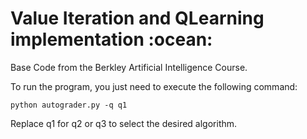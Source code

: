 <h1>Value Iteration and QLearning implementation :ocean:</h1>

<p>Base Code from the Berkley Artificial Intelligence Course.</p> 

<p>To run the program, you just need to execute the following command:</p>

```
python autograder.py -q q1
```

<p>Replace q1 for q2 or q3 to select the desired algorithm.</p>
